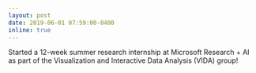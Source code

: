 ```yaml
---
layout: post
date: 2019-06-01 07:59:00-0400
inline: true
---
```


Started a 12-week summer research internship at Microsoft Research + AI as part of the Visualization and Interactive Data Analysis (VIDA) group!